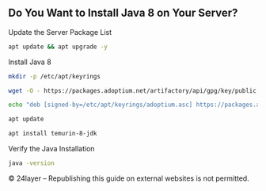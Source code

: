 ## Do You Want to Install Java 8 on Your Server?


Update the Server Package List
``` bash
apt update && apt upgrade -y
```

Install Java 8
``` bash
mkdir -p /etc/apt/keyrings
```

``` bash
wget -O - https://packages.adoptium.net/artifactory/api/gpg/key/public | tee /etc/apt/keyrings/adoptium.asc
```

``` bash
echo "deb [signed-by=/etc/apt/keyrings/adoptium.asc] https://packages.adoptium.net/artifactory/deb $(awk -F= '/^VERSION_CODENAME/{print$2}' /etc/os-release) main" | tee /etc/apt/sources.list.d/adoptium.list
```

``` bash
apt update
```

``` bash
apt install temurin-8-jdk
```

Verify the Java Installation
``` bash
java -version
```

© 24layer – Republishing this guide on external websites is not permitted.